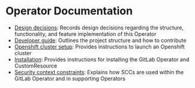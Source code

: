 # Operator Documentation

- [Design decisions](design-decisions.md): Records design decisions regarding the structure, functionality, and feature implementation of this Operator
- [Developer guide](developer-guide.md): Outlines the project structure and how to contribute
- [Openshift cluster setup](openshift-cluster-setup.md): Provides instructions to launch an Openshift cluster
- [Installation](installation.md): Provides instructions for installing the GitLab Operator and CustomResource
- [Security context constraints](security-context-constraints.md): Explains how SCCs are used within the GitLab Operator and in supporting Operators
